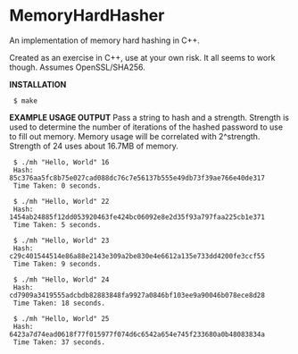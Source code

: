 MemoryHardHasher
================

An implementation of memory hard hashing in C++.  

Created as an exercise in C++, use at your own risk.  It all seems to work 
though.  Assumes OpenSSL/SHA256.

**INSTALLATION**

     $ make

**EXAMPLE USAGE OUTPUT**
Pass a string to hash and a strength.  Strength is used to determine the number 
of iterations of the hashed password to use to fill out memory.  Memory usage 
will be correlated with 2^strength.  Strength of 24 uses about 16.7MB of memory.

     $ ./mh "Hello, World" 16
     Hash: 85c376aa5fc8b75e027cad088dc76c7e56137b555e49db73f39ae766e40de317
     Time Taken: 0 seconds.

     $ ./mh "Hello, World" 22
     Hash: 1454ab24885f12dd053920463fe424bc06092e8e2d35f93a797faa225cb1e371
     Time Taken: 5 seconds.

     $ ./mh "Hello, World" 23
     Hash: c29c401544514e86a88e2143e309a2be830e4e6612a135e733dd4200fe3ccf55
     Time Taken: 9 seconds.

     $ ./mh "Hello, World" 24
     Hash: cd7909a3419555adcbdb82883848fa9927a0846bf103ee9a90046b078ece8d28
     Time Taken: 18 seconds.

     $ ./mh "Hello, World" 25
     Hash: 6423a7d74ead0618f77f015977f074d6c6542a654e745f233680a0b48083834a
     Time Taken: 37 seconds.
